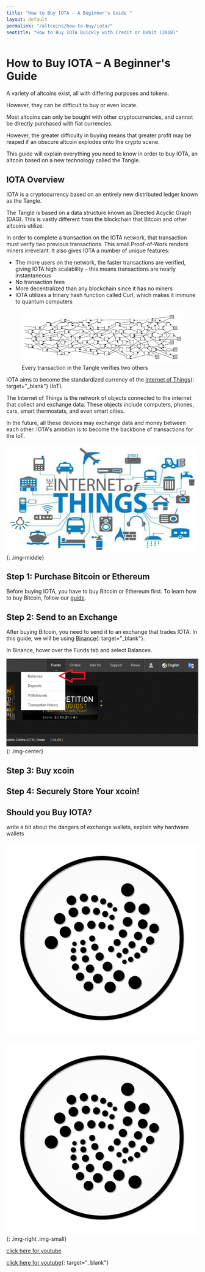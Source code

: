```yaml
---
title: "How to Buy IOTA – A Beginner's Guide "
layout: default
permalink: "/altcoins/how-to-buy/iota/"
seotitle: "How to Buy IOTA Quickly with Credit or Debit (2018)"
---
```


# How to Buy IOTA – A Beginner's Guide

A variety of altcoins exist, all with differing purposes and tokens. 

However, they can be difficult to buy or even locate.

Most altcoins can only be bought with other cryptocurrencies, and cannot be directly purchased with fiat currencies.

However, the greater difficulty in buying means that greater profit may be reaped if an obscure altcoin explodes onto the crypto scene.

This guide will explain everything you need to know in order to buy IOTA, an altcoin based on a new technology called the Tangle.

## IOTA Overview

IOTA is a cryptocurrency based on an entirely new distributed ledger known as the Tangle.

The Tangle is based on a data structure known as Directed Acyclic Graph (DAG). This is vastly different from the blockchain that Bitcoin and other altcoins utilize.

In order to complete a transaction on the IOTA network, that transaction must verify two previous transactions. This small Proof-of-Work renders miners irrevelant. It also gives IOTA a number of unique features:

* The more users on the network, the faster transactions are verified, giving IOTA high scalability – this means transactions are nearly instantaneous
* No transaction fees
* More decentralized than any blockchain since it has no miners
* IOTA utilizes a trinary hash function called Curl, which makes it immune to quantum computers

<figure>
	<img alt="The Tangle" src="/img/altcoins/iota/tangle.png" class="img-middle">
	<figcaption>Every transaction in the Tangle verifies two others</figcaption>
</figure>

IOTA aims to become the standardized currency of the [Internet of Things](https://www.forbes.com/sites/jacobmorgan/2014/05/13/simple-explanation-internet-things-that-anyone-can-understand/#391e7dc61d09){: target="_blank"} (IoT).

The Internet of Things is the network of objects connected to the internet that collect and exchange data. These objects include computers, phones, cars, smart thermostats, and even smart cities.

In the future, all these devices may exchange data and money between each other. IOTA's ambition is to become the backbone of transactions for the IoT.

![The Internet of Things](/img/altcoins/iota/iot.jpg){: .img-middle}

## Step 1: Purchase Bitcoin or Ethereum

Before buying IOTA, you have to buy Bitcoin or Ethereum first. To learn how to buy Bitcoin, follow our [guide](/bitcoin/how-to-buy/).

## Step 2: Send to an Exchange

After buying Bitcoin, you need to send it to an exchange that trades IOTA. In this guide, we will be using [Binance](https://www.binance.com/?ref=28685192){: target="_blank"}. 

In Binance, hover over the Funds tab and select Balances.

![The Balances Tab](/img/altcoins/how-to-buy/binancebalance.png){: .img-center}

## Step 3: Buy xcoin 

## Step 4: Securely Store Your xcoin!

## Should you Buy IOTA?  

write a bit about the dangers of exchange wallets, explain why hardware wallets 

<img alt="IOTA Logo" class="img-small img-right" src="/img/altcoins/iota/iota-logo.png" />

![IOTA Logo](/img/altcoins/iota/iota-logo.png){: .img-right .img-small}

<a target="_blank" href="youtube.com">click here for youtube</a> 

[click here for youtube](youtube.com){: target="_blank"}